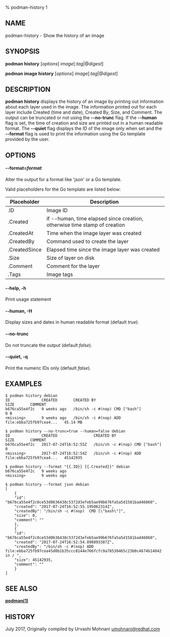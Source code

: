 % podman-history 1

## NAME
podman\-history - Show the history of an image

## SYNOPSIS
**podman history** [*options*] *image*[:*tag*|@*digest*]

**podman image history** [*options*] *image*[:*tag*|@*digest*]

## DESCRIPTION
**podman history** displays the history of an image by printing out information
about each layer used in the image. The information printed out for each layer
include Created (time and date), Created By, Size, and Comment. The output can
be truncated or not using the **--no-trunc** flag. If the **--human** flag is
set, the time of creation and size are printed out in a human readable format.
The **--quiet** flag displays the ID of the image only when set and the **--format**
flag is used to print the information using the Go template provided by the user.

## OPTIONS

#### **--format**=*format*

Alter the output for a format like 'json' or a Go template.

Valid placeholders for the Go template are listed below:

| **Placeholder** | **Description**                                                               |
| --------------- | ----------------------------------------------------------------------------- |
| .ID             | Image ID                                                                      |
| .Created        | if --human, time elapsed since creation, otherwise time stamp of creation     |
| .CreatedAt      | Time when the image layer was created                |
| .CreatedBy      | Command used to create the layer                     |
| .CreatedSince   | Elapsed time since the image layer was created       |
| .Size           | Size of layer on disk                                |
| .Comment        | Comment for the layer                                |
| .Tags           | Image tags |

#### **--help**, **-h**

Print usage statement

#### **--human**, **-H**

Display sizes and dates in human readable format (default *true*).

#### **--no-trunc**

Do not truncate the output (default *false*).

#### **--quiet**, **-q**

Print the numeric IDs only (default *false*).

## EXAMPLES

```
$ podman history debian
ID              CREATED       CREATED BY                                      SIZE       COMMENT
b676ca55e4f2c   9 weeks ago   /bin/sh -c #(nop) CMD ["bash"]                  0 B
<missing>       9 weeks ago   /bin/sh -c #(nop) ADD file:ebba725fb97cea4...   45.14 MB
```

```
$ podman history --no-trunc=true --human=false debian
ID              CREATED                CREATED BY                                      SIZE       COMMENT
b676ca55e4f2c   2017-07-24T16:52:55Z   /bin/sh -c #(nop) CMD ["bash"]                  0
<missing>       2017-07-24T16:52:54Z   /bin/sh -c #(nop) ADD file:ebba725fb97cea4...   45142935
```

```
$ podman history --format "{{.ID}} {{.Created}}" debian
b676ca55e4f2c   9 weeks ago
<missing>       9 weeks ago
```

```
$ podman history --format json debian
[
    {
	"id": "b676ca55e4f2c0ce53d0636438c5372d3efeb5ae99b676fa5a5d1581bad46060",
	"created": "2017-07-24T16:52:55.195062314Z",
	"createdBy": "/bin/sh -c #(nop)  CMD [\"bash\"]",
	"size": 0,
	"comment": ""
    },
    {
	"id": "b676ca55e4f2c0ce53d0636438c5372d3efeb5ae99b676fa5a5d1581bad46060",
	"created": "2017-07-24T16:52:54.898893387Z",
	"createdBy": "/bin/sh -c #(nop) ADD file:ebba725fb97cea45d0b1b35ccc8144e766fcfc9a78530465c23b0c4674b14042 in / ",
	"size": 45142935,
	"comment": ""
    }
]
```

## SEE ALSO
**[podman(1)](podman.1.md)**

## HISTORY
July 2017, Originally compiled by Urvashi Mohnani <umohnani@redhat.com>
